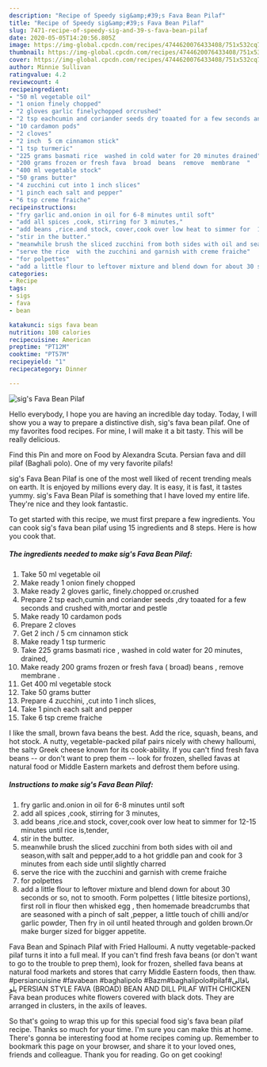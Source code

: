 ```yaml
---
description: "Recipe of Speedy sig&amp;#39;s Fava Bean Pilaf"
title: "Recipe of Speedy sig&amp;#39;s Fava Bean Pilaf"
slug: 7471-recipe-of-speedy-sig-and-39-s-fava-bean-pilaf
date: 2020-05-05T14:20:56.805Z
image: https://img-global.cpcdn.com/recipes/4744620076433408/751x532cq70/sigs-fava-bean-pilaf-recipe-main-photo.jpg
thumbnail: https://img-global.cpcdn.com/recipes/4744620076433408/751x532cq70/sigs-fava-bean-pilaf-recipe-main-photo.jpg
cover: https://img-global.cpcdn.com/recipes/4744620076433408/751x532cq70/sigs-fava-bean-pilaf-recipe-main-photo.jpg
author: Minnie Sullivan
ratingvalue: 4.2
reviewcount: 4
recipeingredient:
- "50 ml vegetable oil"
- "1 onion finely chopped"
- "2 gloves garlic finelychopped orcrushed"
- "2 tsp eachcumin and coriander seeds dry toaated for a few seconds and crushed withmortar and pestle"
- "10 cardamon pods"
- "2 cloves"
- "2 inch  5 cm cinnamon stick"
- "1 tsp turmeric"
- "225 grams basmati rice  washed in cold water for 20 minutes drained"
- "200 grams frozen or fresh fava  broad  beans  remove  membrane  "
- "400 ml vegetable stock"
- "50 grams butter"
- "4 zucchini cut into 1 inch slices"
- "1 pinch each salt and pepper"
- "6 tsp creme fraiche"
recipeinstructions:
- "fry garlic and.onion in oil for 6-8 minutes until soft"
- "add all spices ,cook, stirring for 3 minutes,"
- "add beans ,rice.and stock, cover,cook over low heat to simmer for  12-15 minutes until rice is,tender,"
- "stir in the butter."
- "meanwhile brush the sliced zucchini from both sides with oil and season,with salt and pepper,add to a hot griddle pan and cook for 3 minutes from each side until slightly charred"
- "serve the rice  with the zucchini and garnish with creme fraiche"
- "for polpettes"
- "add a little flour to leftover mixture and blend down for about 30 seconds or so, not to smooth. Form polpettes ( little bitesize portions), first roll in flour then whisked egg , then homemade breadcrumbs that are seasoned with a pinch of salt ,pepper, a little touch of chilli and/or garlic powder, Then fry in oil until heated through and golden brown.Or make burger sized for bigger appetite."
categories:
- Recipe
tags:
- sigs
- fava
- bean

katakunci: sigs fava bean 
nutrition: 108 calories
recipecuisine: American
preptime: "PT12M"
cooktime: "PT57M"
recipeyield: "1"
recipecategory: Dinner

---
```



![sig&#39;s Fava Bean Pilaf](https://img-global.cpcdn.com/recipes/4744620076433408/751x532cq70/sigs-fava-bean-pilaf-recipe-main-photo.jpg)

Hello everybody, I hope you are having an incredible day today. Today, I will show you a way to prepare a distinctive dish, sig&#39;s fava bean pilaf. One of my favorites food recipes. For mine, I will make it a bit tasty. This will be really delicious.

Find this Pin and more on Food by Alexandra Scuta. Persian fava and dill pilaf (Baghali polo). One of my very favorite pilafs!

sig&#39;s Fava Bean Pilaf is one of the most well liked of recent trending meals on earth. It is enjoyed by millions every day. It is easy, it is fast, it tastes yummy. sig&#39;s Fava Bean Pilaf is something that I have loved my entire life. They're nice and they look fantastic.


To get started with this recipe, we must first prepare a few ingredients. You can cook sig&#39;s fava bean pilaf using 15 ingredients and 8 steps. Here is how you cook that.

<!--inarticleads1-->

##### The ingredients needed to make sig&#39;s Fava Bean Pilaf:

1. Take 50 ml vegetable oil
1. Make ready 1 onion finely chopped
1. Make ready 2 gloves garlic, finely.chopped or.crushed
1. Prepare 2 tsp each,cumin and coriander seeds ,dry toaated for a few seconds and crushed with,mortar and pestle
1. Make ready 10 cardamon pods
1. Prepare 2 cloves
1. Get 2 inch / 5 cm cinnamon stick
1. Make ready 1 tsp turmeric
1. Take 225 grams basmati rice , washed in cold water for 20 minutes, drained,
1. Make ready 200 grams frozen or fresh fava ( broad)  beans , remove  membrane  .
1. Get 400 ml vegetable stock
1. Take 50 grams butter
1. Prepare 4 zucchini, ,cut into 1 inch slices,
1. Take 1 pinch each salt and pepper
1. Take 6 tsp creme fraiche


I like the small, brown fava beans the best. Add the rice, squash, beans, and hot stock. A nutty, vegetable-packed pilaf pairs nicely with chewy halloumi, the salty Greek cheese known for its cook-ability. If you can&#39;t find fresh fava beans -- or don&#39;t want to prep them -- look for frozen, shelled favas at natural food or Middle Eastern markets and defrost them before using. 

<!--inarticleads2-->

##### Instructions to make sig&#39;s Fava Bean Pilaf:

1. fry garlic and.onion in oil for 6-8 minutes until soft
1. add all spices ,cook, stirring for 3 minutes,
1. add beans ,rice.and stock, cover,cook over low heat to simmer for  12-15 minutes until rice is,tender,
1. stir in the butter.
1. meanwhile brush the sliced zucchini from both sides with oil and season,with salt and pepper,add to a hot griddle pan and cook for 3 minutes from each side until slightly charred
1. serve the rice  with the zucchini and garnish with creme fraiche
1. for polpettes
1. add a little flour to leftover mixture and blend down for about 30 seconds or so, not to smooth. Form polpettes ( little bitesize portions), first roll in flour then whisked egg , then homemade breadcrumbs that are seasoned with a pinch of salt ,pepper, a little touch of chilli and/or garlic powder, Then fry in oil until heated through and golden brown.Or make burger sized for bigger appetite.


Fava Bean and Spinach Pilaf with Fried Halloumi. A nutty vegetable-packed pilaf turns it into a full meal. If you can&#39;t find fresh fava beans (or don&#39;t want to go to the trouble to prep them), look for frozen, shelled fava beans at natural food markets and stores that carry Middle Eastern foods, then thaw. #persiancuisine #favabean #baghalipolo #Bazm#baghalipolo#pilaf#باقالی پلو PERSIAN STYLE FAVA (BROAD) BEAN AND DILL PILAF WITH CHICKEN Fava bean produces white flowers covered with black dots. They are arranged in clusters, in the axils of leaves. 

So that's going to wrap this up for this special food sig&#39;s fava bean pilaf recipe. Thanks so much for your time. I'm sure you can make this at home. There's gonna be interesting food at home recipes coming up. Remember to bookmark this page on your browser, and share it to your loved ones, friends and colleague. Thank you for reading. Go on get cooking!
